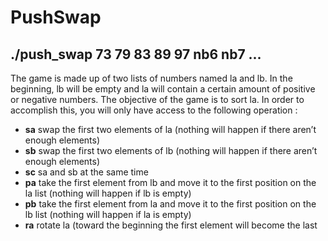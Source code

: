 # PushSwap

## ./push_swap 73 79 83 89 97 nb6 nb7 ...

The game is made up of two lists of numbers named la and lb.
In the beginning, lb will be empty and la will contain a certain amount of positive or negative numbers.
The objective of the game is to sort la.
In order to accomplish this, you will only have access to the following operation :

- **sa** swap the first two elements of la (nothing will happen if there aren’t enough elements)
- **sb** swap the first two elements of lb (nothing will happen if there aren’t enough elements)
- **sc** sa and sb at the same time
- **pa** take the first element from lb and move it to the first position on the la list (nothing will happen if lb is empty)
- **pb** take the first element from la and move it to the first position on the lb list (nothing will happen if la is empty)
- **ra** rotate la (toward the beginning the first element will become the last
